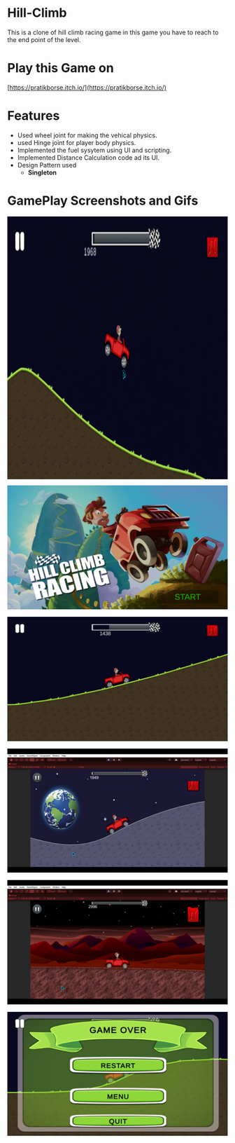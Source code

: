 # Hill-Climb
This is a clone of hill climb racing game in this game you have to reach to the end point of the level.

# Play this Game on
[https://pratikborse.itch.io/](https://pratikborse.itch.io/)

# Features
- Used wheel joint for making the vehical physics.
- used Hinge joint for player body physics.
- Implemented the fuel sysytem using UI and scripting.
- Implemented Distance Calculation code ad its UI.
- Design Pattern used
    - **Singleton**


# GamePlay Screenshots and Gifs

<p><img align ="center" alt = "gif" src="https://github.com/Zepar99/Hill-Climb/blob/main/Hill_Climb_Racing_Clone__by_Pratik_K__Borse_-_Google_Chrome_2022-06-03_10-38-56_AdobeCreativeCloudExpress.gif" width="1080" height="600" /></p>

![Hill climb racing](https://github.com/Zepar99/Hill-Climb/blob/main/Hill%20Climb%20Racing(Clone)%20by%20Pratik%20K.%20Borse%20-%20Google%20Chrome%206_2_2022%2011_22_14%20PM.png)

![Hill climb racing](https://github.com/Zepar99/Hill-Climb/blob/main/Hill%20Climb%20Racing(Clone)%20by%20Pratik%20K.%20Borse%20-%20Google%20Chrome%206_2_2022%2011_23_05%20PM.png)

![Hill climb racing](https://github.com/Zepar99/Hill-Climb/blob/main/Movies%20%26%20TV%206_2_2022%2011_20_00%20PM.png)

![Hill climb racing](https://github.com/Zepar99/Hill-Climb/blob/main/Movies%20%26%20TV%206_2_2022%2011_21_10%20PM.png)

![Hill climb racing](https://github.com/Zepar99/Hill-Climb/blob/main/Hill%20Climb%20Racing(Clone)%20by%20Pratik%20K.%20Borse%20-%20Google%20Chrome%206_2_2022%2011_23_40%20PM.png)
